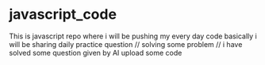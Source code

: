 # javascript_code
This is javascript repo where i will be pushing my every day code basically i will be sharing daily practice question
// solving some problem 
// i have solved some question given by AI
upload some code 
